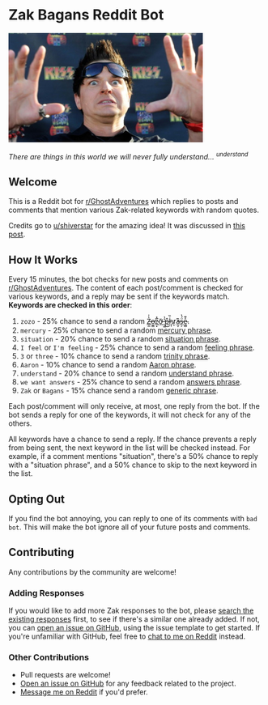 # Zak Bagans Reddit Bot

![Zak Bagans](zak.jpg)

*There are things in this world we will never fully understand... <sup>understand</sup>*

## Welcome

This is a Reddit bot for [r/GhostAdventures](https://www.reddit.com/r/GhostAdventures/) which replies to posts and
comments that mention various Zak-related keywords with random quotes.

Credits go to [u/shiverstar](https://www.reddit.com/user/shiverstar/) for the amazing idea! It was discussed in
[this post](https://www.reddit.com/r/GhostAdventures/comments/mguuyi/we_need_a_zakbot/).

## How It Works

Every 15 minutes, the bot checks for new posts and comments on
[r/GhostAdventures](https://www.reddit.com/r/GhostAdventures/). The content of each post/comment is checked for various
keywords, and a reply may be sent if the keywords match. **Keywords are checked in this order**:

1. `zozo` - 25% chance to send a random
   [Z̶̞̼̔̍o̶̮͇̕z̷̜͓̅̽ỡ̵̗ ̶̹͚̔̔p̵̂͜ḣ̷͓̜̏r̷͙͘̕ȃ̴̰̞s̵̹̗̈́̔e̴͚̻̒͊](https://zak-bagans-bot.herokuapp.com#zozo).
2. `mercury` - 25% chance to send a random [mercury phrase](https://zak-bagans-bot.herokuapp.com#mercury).
3. `situation` - 20% chance to send a random [situation phrase](https://zak-bagans-bot.herokuapp.com#situation).
4. `I feel` or `I'm feeling` - 25% chance to send a random
   [feeling phrase](https://zak-bagans-bot.herokuapp.com#feeling).
5. `3` or `three` - 10% chance to send a random [trinity phrase](https://zak-bagans-bot.herokuapp.com#trinity).
6. `Aaron` - 10% chance to send a random [Aaron phrase](https://zak-bagans-bot.herokuapp.com#aaron).
7. `understand` - 20% chance to send a random [understand phrase](https://zak-bagans-bot.herokuapp.com#understand).
8. `we want answers` - 25% chance to send a random [answers phrase](https://zak-bagans-bot.herokuapp.com#answers).
9. `Zak` or `Bagans` - 15% chance send a random [generic phrase](https://zak-bagans-bot.herokuapp.com#generic).

Each post/comment will only receive, at most, one reply from the bot. If the bot sends a reply for one of the keywords,
it will not check for any of the others.

All keywords have a chance to send a reply. If the chance prevents a reply from being sent, the next keyword in the list
will be checked instead. For example, if a comment mentions "situation", there's a 50% chance to reply with a "situation
phrase", and a 50% chance to skip to the next keyword in the list.

## Opting Out

If you find the bot annoying, you can reply to one of its comments with `bad bot`. This will make the bot ignore all of
your future posts and comments.

## Contributing

Any contributions by the community are welcome!

### Adding Responses

If you would like to add more Zak responses to the bot, please
[search the existing responses](https://zak-bagans-bot.herokuapp.com) first, to see if there's a similar one already
added. If not, you can [open an issue on GitHub](https://github.com/MrBean355/zak-bagans-bot/issues/new/choose), using
the issue template to get started. If you're unfamiliar with GitHub, feel free to
[chat to me on Reddit](https://www.reddit.com/user/Mr_Bean355) instead.

### Other Contributions

- Pull requests are welcome!
- [Open an issue on GitHub](https://github.com/MrBean355/zak-bagans-bot/issues/new/choose) for any feedback related to
  the project.
- [Message me on Reddit](https://www.reddit.com/user/Mr_Bean355) if you'd prefer.
